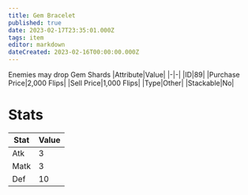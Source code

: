 ```yaml
---
title: Gem Bracelet
published: true
date: 2023-02-17T23:35:01.000Z
tags: item
editor: markdown
dateCreated: 2023-02-16T00:00:00.000Z
---
```


Enemies may drop Gem Shards
|Attribute|Value|
|-|-|
|ID|89|
|Purchase Price|2,000 Flips|
|Sell Price|1,000 Flips|
|Type|Other|
|Stackable|No|

# Stats
|Stat|Value|
|-|-|
|Atk|3|
|Matk|3|
|Def|10|
